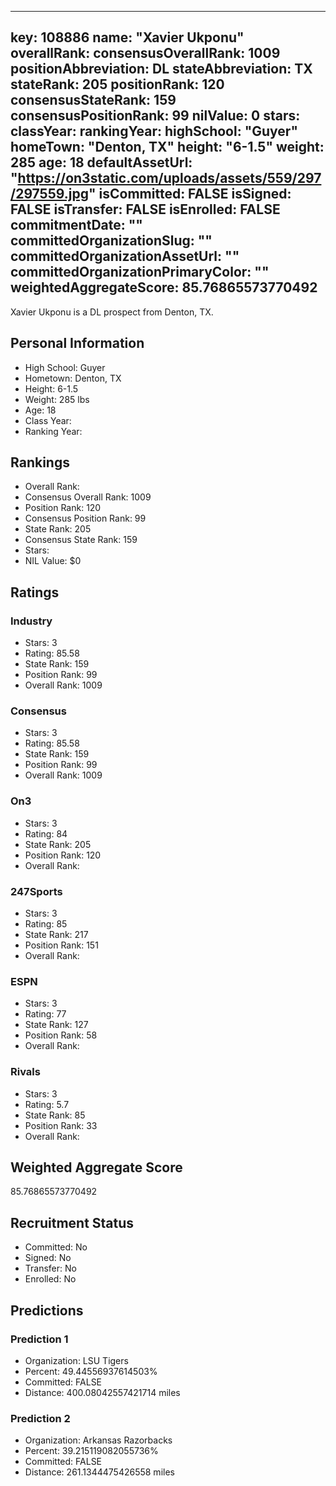 ---
  key: 108886
  name: "Xavier Ukponu"
  overallRank: 
  consensusOverallRank: 1009
  positionAbbreviation: DL
  stateAbbreviation: TX
  stateRank: 205
  positionRank: 120
  consensusStateRank: 159
  consensusPositionRank: 99
  nilValue: 0
  stars: 
  classYear: 
  rankingYear: 
  highSchool: "Guyer"
  homeTown: "Denton, TX"
  height: "6-1.5"
  weight: 285
  age: 18
  defaultAssetUrl: "https://on3static.com/uploads/assets/559/297/297559.jpg"
  isCommitted: FALSE
  isSigned: FALSE
  isTransfer: FALSE
  isEnrolled: FALSE
  commitmentDate: ""
  committedOrganizationSlug: ""
  committedOrganizationAssetUrl: ""
  committedOrganizationPrimaryColor: ""
  weightedAggregateScore: 85.76865573770492
  ---
  
  Xavier Ukponu is a DL prospect from Denton, TX.
  
  ## Personal Information
  - High School: Guyer
  - Hometown: Denton, TX
  - Height: 6-1.5
  - Weight: 285 lbs
  - Age: 18
  - Class Year: 
  - Ranking Year: 
  
  ## Rankings
  - Overall Rank: 
  - Consensus Overall Rank: 1009
  - Position Rank: 120
  - Consensus Position Rank: 99
  - State Rank: 205
  - Consensus State Rank: 159
  - Stars: 
  - NIL Value: $0
  
  ## Ratings
  
  ### Industry
  - Stars: 3
  - Rating: 85.58
  - State Rank: 159
  - Position Rank: 99
  - Overall Rank: 1009
  
  ### Consensus
  - Stars: 3
  - Rating: 85.58
  - State Rank: 159
  - Position Rank: 99
  - Overall Rank: 1009
  
  ### On3
  - Stars: 3
  - Rating: 84
  - State Rank: 205
  - Position Rank: 120
  - Overall Rank: 
  
  ### 247Sports
  - Stars: 3
  - Rating: 85
  - State Rank: 217
  - Position Rank: 151
  - Overall Rank: 
  
  ### ESPN
  - Stars: 3
  - Rating: 77
  - State Rank: 127
  - Position Rank: 58
  - Overall Rank: 
  
  ### Rivals
  - Stars: 3
  - Rating: 5.7
  - State Rank: 85
  - Position Rank: 33
  - Overall Rank: 
  
  ## Weighted Aggregate Score
  85.76865573770492
  
  ## Recruitment Status
  - Committed: No
  - Signed: No
  - Transfer: No
  - Enrolled: No
  
  
  
  ## Predictions
  
  ### Prediction 1
  - Organization: LSU Tigers
  - Percent: 49.44556937614503%
  - Committed: FALSE
  - Distance: 400.08042557421714 miles
  
  ### Prediction 2
  - Organization: Arkansas Razorbacks
  - Percent: 39.215119082055736%
  - Committed: FALSE
  - Distance: 261.1344475426558 miles
  